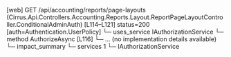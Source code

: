 [web] GET /api/accounting/reports/page-layouts  (Cirrus.Api.Controllers.Accounting.Reports.Layout.ReportPageLayoutController.ConditionalAdminAuth)  [L114–L121] status=200 [auth=Authentication.UserPolicy]
  └─ uses_service IAuthorizationService
    └─ method AuthorizeAsync [L116]
      └─ ... (no implementation details available)
  └─ impact_summary
    └─ services 1
      └─ IAuthorizationService

